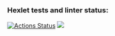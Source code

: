 ### Hexlet tests and linter status:
[![Actions Status](https://github.com/AlenaSmile/frontend-project-44/workflows/hexlet-check/badge.svg)](https://github.com/AlenaSmile/frontend-project-44/actions)
<a href="https://codeclimate.com/github/AlenaSmile/frontend-project-44/maintainability"><img src="https://api.codeclimate.com/v1/badges/58613b3c1e7c972943f9/maintainability" /></a>